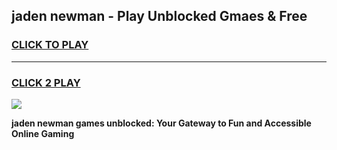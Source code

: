 
## jaden newman - Play Unblocked Gmaes & Free
<h3>
<a href="https://news.freeplayer.one?title=jaden_newman&ref=16F">CLICK TO PLAY</a></h3>
<hr>

<h3>
<a href="https://news.freeplayer.one?title=jaden_newman&ref=16F">CLICK 2 PLAY</a>
  
</h3>

<a href="https://news.freeplayer.one?title=jaden_newman&ref=16F/"><img src="https://clearcache.store/games.png"></a>


**jaden newman games unblocked: Your Gateway to Fun and Accessible Online Gaming**
